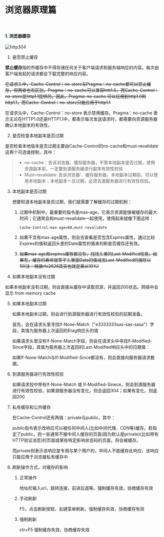 

# 浏览器原理篇

<br>

#### 1. 浏览器缓存

![http304](/image/http304.png)

1. 是否禁止缓存

**禁止缓存**指的市缓存中不得存储任何关于客户端请求和服务端响应的内容。每次由客户端发起的请求都会下载完整的响应内容。

~~在请求头中，Cache-Control：no-store与Pragma：no-cache都可以禁止缓存，但两者也有区别，Pragma：no-cache可以兼容httt1.0，而Cache-Control：no-store是http1.1提供的。因此，Pragma: no-cache 可以应用到http1.0和http1.1，而Cache-Control：no-store只能应用于http1.1~~

在请求头中，Cache-Control：no-store 表示禁用缓存。Pragma：no-cache 表示无论在HTTP1.0还是HTTP1.1中，都表示每次发送请求时，都需要向资源服务器确认本地副本的有效性。

2. 是否检查本地副本是否过期

是否检查本地版本是否过期主要由Cache-Control的no-cache和must-revalidate这两个可选值控制，其中：

> - no-cache：告诉浏览器、缓存服务器，不管本地副本是否过期，使用资源副本前，一定要到源服务器进行副本有效性校验
> - Must-revalidate: 告诉浏览器’、缓存服务器，本地副本过期前，可以使用本地副本；本地副本一旦过期，必须去源服务器进行有效性校验。

3. 本地副本是否过期

   想要知道本地副本是否过期，我们就需要了解缓存的过期机制：

   1. 过期中机制中，最重要的指令是max-age，它表示资源能够被缓存的最大时间；它通常会和must-revalidate一起使用，使用起来就像下面这样：

      `Cache-Control:max-age=60,must-revalidate`

   2. 如果不含有max-age属性，则会去查看是否包含Expires属性，通过比较Expires的值和返回头里的Date属性的值来判断是否缓存还有效。
   3. ~~如果max-age和expires属性都没有，找找头里的Last-Modified信息。如果有，缓存的寿命就等于头里面Data的值减去Last-Modified的值除以10(注：根据rfc2626其实也就是乘以10%)~~

4. 如果本地副本没有过期

如果本地副本没有过期，则会直接从缓存中读取资源，并返回200状态。网络中会显示 from memory cache  

5. 如果本地副本过期

   如果本地副本过期，则会进行到源服务器进行有效性校验的前期准备。

   首先，会在请求头里寻找If-None-Match（"e3333333sas-sas-sasa"）字段，其值为服务器上次返回的Etag响应头的值

   如果请求头里没有If-None-Match字段，则会在请求头中寻找If-Modified-Since字段，其值为服务器上次返回的Last-Modified响应头中的日期值：

   如果If-None-Match与If-Modified-Since都没有，则会直接向服务器请求数据。

6. 到源服务器进行有效性校验

   如果请求投中带有If-None-Match 或 If-Modified-Sinece，则会到源服务器进行有效性校验，如果源服务器没有变化，则会返回304；如果有变化，则返回200

7. 私有缓存和公共缓存

   在Cache-Control还有两值：private与public，其中：

   public指令表示改响应可以被任何中间人(比如中间代理、CDN等)缓存。若指定了public，则一些通常不被中间人缓存的页面(因为默认是private)(比如带有HTTP验证消息)的页面或某些特定影响状态码的页面，将会被缓存。

   而private则表示该响应是专用与某个用户的，中间人不能缓存此响应，该响应只能应用于浏览器私有缓存中

8. 刷新操作方式，对缓存的影响

   1. 正常操作

      地址栏输入url，跳转连接，前进后退等。强制缓存有效，协商缓存有效

   2. 手动刷新

      F5，点击刷新按钮，右键菜单刷新。强制缓存失效，协商缓存有效

   3. 强制刷新

      ctr+F5 强制缓存失效，协商缓存失效


